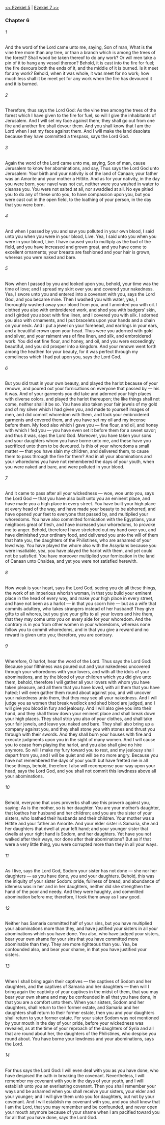 [<< Ezekiel 5](Ezekiel%205)  |  [Ezekiel 7 >>](Ezekiel%207)

### Chapter 6
###### 1
And the word of the Lord came unto me, saying, Son of man, What is the vine tree more than any tree, or than a branch which is among the trees of the forest? Shall wood be taken thereof to do any work? Or will men take a pin of it to hang any vessel thereon? Behold, it is cast into the fire for fuel; the fire devours both the ends of it, and the middle of it is burned. Is it meet for any work? Behold, when it was whole, it was meet for no work; how much less shall it be meet yet for any work when the fire has devoured it and it is burned.

###### 2
Therefore, thus says the Lord God: As the vine tree among the trees of the forest which I have given to the fire for fuel, so will I give the inhabitants of Jerusalem. And I will set my face against them; they shall go out from one fire and another fire shall devour them. And you shall know that I am the Lord when I set my face against them. And I will make the land desolate because they have committed a trespass, says the Lord God.

###### 3
Again the word of the Lord came unto me, saying, Son of man, cause Jerusalem to know her abominations, and say, Thus says the Lord God unto Jerusalem: Your birth and your nativity is of the land of Canaan; your father was an Amorite and your mother a Hittite. And as for your nativity, in the day you were born, your navel was not cut, neither were you washed in water to cleanse you. You were not salted at all, nor swaddled at all. No eye pitied you to do any of these unto you, to have compassion upon you, but you were cast out in the open field, to the loathing of your person, in the day that you were born.

###### 4
And when I passed by you and saw you polluted in your own blood, I said unto you when you were in your blood, Live. Yea, I said unto you when you were in your blood, Live. I have caused you to multiply as the bud of the field, and you have increased and grown great, and you have come to excellent ornaments; your breasts are fashioned and your hair is grown, whereas you were naked and bare.

###### 5
Now when I passed by you and looked upon you, behold, your time was the time of love; and I spread my skirt over you and covered your nakedness. Yea, I swore unto you and entered into a covenant with you, says the Lord God, and you became mine. Then I washed you with water, yea, I thoroughly washed away your blood from you, and I anointed you with oil. I clothed you also with embroidered work, and shod you with badgers’ skin, and I girded you about with fine linen, and I covered you with silk. I adorned you also with ornaments, and I put bracelets upon your hands and a chain on your neck. And I put a jewel on your forehead, and earrings in your ears, and a beautiful crown upon your head. Thus were you adorned with gold and silver, and your raiment was of fine linen, and silk, and embroidered work. You did eat fine flour, and honey, and oil, and you were exceedingly beautiful, and you did prosper into a kingdom. And your renown went forth among the heathen for your beauty, for it was perfect through my comeliness which I had put upon you, says the Lord God.

###### 6
But you did trust in your own beauty, and played the harlot because of your renown, and poured out your fornications on everyone that passed by — his it was. And of your garments you did take and adorned your high places with diverse colors, and played the harlot thereupon; the like things shall not come, neither shall it be so. You have also taken your fair jewels of my gold and of my silver which I had given you, and made to yourself images of men, and did commit whoredom with them, and took your embroidered garments and covered them, and you have set my oil and my incense before them. My food also which I gave you — fine flour, and oil, and honey with which I fed you — you have even set it before them for a sweet savor; and thus it was, says the Lord God. Moreover, you have taken your sons and your daughters whom you have borne unto me, and these have you sacrificed unto them to be devoured. Is this of your whoredoms a small matter — that you have slain my children, and delivered them, to cause them to pass through the fire for them? And in all your abominations and your whoredoms you have not remembered the days of your youth, when you were naked and bare, and were polluted in your blood.

###### 7
And it came to pass after all your wickedness — woe, woe unto you, says the Lord God — that you have also built unto you an eminent place, and have made you a high place in every street. You have built your high place at every head of the way, and have made your beauty to be abhorred, and have opened your feet to everyone that passed by, and multiplied your whoredoms. You have also committed fornication with the Egyptians, your neighbors great of flesh, and have increased your whoredoms, to provoke me to anger. Behold, therefore I have stretched out my hand over you, and have diminished your ordinary food, and delivered you unto the will of them that hate you, the daughters of the Philistines, who are ashamed of your lewd way. You have played the whore also with the Assyrians because you were insatiable, yea, you have played the harlot with them, and yet could not be satisfied. You have moreover multiplied your fornication in the land of Canaan unto Chaldea, and yet you were not satisfied herewith.

###### 8
How weak is your heart, says the Lord God, seeing you do all these things, the work of an imperious whorish woman, in that you build your eminent place in the head of every way, and make your high place in every street, and have not been as a harlot — in that you scorn hire — but as a wife that commits adultery, who takes strangers instead of her husband! They give gifts to all whores, but you give your gifts to all your lovers and hire them, that they may come unto you on every side for your whoredom. And the contrary is in you from other women in your whoredoms, whereas none follow you to commit whoredoms, and in that you give a reward and no reward is given unto you; therefore, you are contrary.

###### 9
Wherefore, O harlot, hear the word of the Lord. Thus says the Lord God: Because your filthiness was poured out and your nakedness uncovered through your whoredoms with your lovers, and with all the idols of your abominations, and by the blood of your children which you did give unto them, behold, therefore I will gather all your lovers with whom you have taken pleasure, and all them that you have loved, with all them that you have hated; I will even gather them round about against you, and will uncover your nakedness unto them, that they may see all your nakedness. And I will judge you as women that break wedlock and shed blood are judged, and I will give you blood in fury and jealousy. And I will also give you into their hand, and they shall throw down your eminent place and shall break down your high places. They shall strip you also of your clothes, and shall take your fair jewels, and leave you naked and bare. They shall also bring up a company against you, and they shall stone you with stones and thrust you through with their swords. And they shall burn your houses with fire and execute judgments upon you in the sight of many women. And I will cause you to cease from playing the harlot, and you also shall give no hire anymore. So will I make my fury toward you to rest, and my jealousy shall depart from you, and I will be quiet and will be no more angry. Because you have not remembered the days of your youth but have fretted me in all these things, behold, therefore I also will recompense your way upon your head, says the Lord God, and you shall not commit this lewdness above all your abominations.

###### 10
Behold, everyone that uses proverbs shall use this proverb against you, saying: As is the mother, so is her daughter. You are your mother’s daughter, that loathes her husband and her children; and you are the sister of your sisters, who loathed their husbands and their children. Your mother was a Hittite and your father an Amorite. And your elder sister is Samaria, she and her daughters that dwell at your left hand; and your younger sister that dwells at your right hand is Sodom, and her daughters. Yet have you not walked after their ways, nor done after their abominations? But as if that were a very little thing, you were corrupted more than they in all your ways.

###### 11
As I live, says the Lord God, Sodom your sister has not done — she nor her daughters — as you have done, you and your daughters. Behold, this was the iniquity of your sister Sodom: pride, fullness of bread, and abundance of idleness was in her and in her daughters, neither did she strengthen the hand of the poor and needy. And they were haughty, and committed abomination before me; therefore, I took them away as I saw good.

###### 12
Neither has Samaria committed half of your sins, but you have multiplied your abominations more than they, and have justified your sisters in all your abominations which you have done. You also, who have judged your sisters, bear your own shame for your sins that you have committed more abominable than they. They are more righteous than you. Yea, be confounded also, and bear your shame, in that you have justified your sisters.

###### 13
When I shall bring again their captives — the captives of Sodom and her daughters, and the captives of Samaria and her daughters — then will I bring again the captivity of your captives in the midst of them, that you may bear your own shame and may be confounded in all that you have done, in that you are a comfort unto them. When your sisters, Sodom and her daughters, shall return to their former estate, and Samaria and her daughters shall return to their former estate, then you and your daughters shall return to your former estate. For your sister Sodom was not mentioned by your mouth in the day of your pride, before your wickedness was revealed, as at the time of your reproach of the daughters of Syria and all that are round about her, the daughters of the Philistines, who despise you round about. You have borne your lewdness and your abominations, says the Lord.

###### 14
For thus says the Lord God: I will even deal with you as you have done, who have despised the oath in breaking the covenant. Nevertheless, I will remember my covenant with you in the days of your youth, and I will establish unto you an everlasting covenant. Then you shall remember your ways and be ashamed when you shall receive your sisters, your elder and your younger; and I will give them unto you for daughters, but not by your covenant. And I will establish my covenant with you, and you shall know that I am the Lord, that you may remember and be confounded, and never open your mouth anymore because of your shame when I am pacified toward you for all that you have done, says the Lord God.